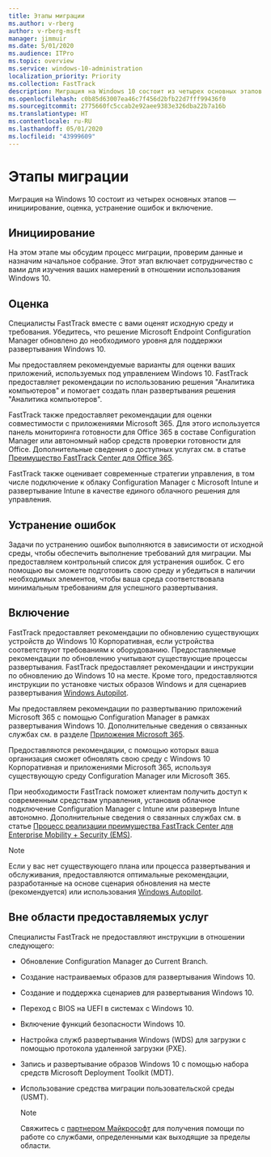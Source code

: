 ```yaml
---
title: Этапы миграции
ms.author: v-rberg
author: v-rberg-msft
manager: jimmuir
ms.date: 5/01/2020
ms.audience: ITPro
ms.topic: overview
ms.service: windows-10-administration
localization_priority: Priority
ms.collection: FastTrack
description: Миграция на Windows 10 состоит из четырех основных этапов — инициирование, оценка, устранение ошибок и включение.
ms.openlocfilehash: c0b85d63007ea46c7f456d2bfb22d7fff99436f0
ms.sourcegitcommit: 2775660fc5ccab2e92aee9383e326dba22b7a16b
ms.translationtype: HT
ms.contentlocale: ru-RU
ms.lasthandoff: 05/01/2020
ms.locfileid: "43999609"
---
```

# <a name="onboarding-phases"></a>Этапы миграции

Миграция на Windows 10 состоит из четырех основных этапов — инициирование, оценка, устранение ошибок и включение.

## <a name="initiate"></a>Инициирование

На этом этапе мы обсудим процесс миграции, проверим данные и назначим начальное собрание. Этот этап включает сотрудничество с вами для изучения ваших намерений в отношении использования Windows 10.

## <a name="assess"></a>Оценка

Специалисты FastTrack вместе с вами оценят исходную среду и требования. Убедитесь, что решение Microsoft Endpoint Configuration Manager обновлено до необходимого уровня для поддержки развертывания Windows 10. 

Мы предоставляем рекомендуемые варианты для оценки ваших приложений, используемых под управлением Windows 10. FastTrack предоставляет рекомендации по использованию решения "Аналитика компьютеров" и помогает создать план развертывания решения "Аналитика компьютеров".

FastTrack также предоставляет рекомендации для оценки совместимости с приложениями Microsoft 365. Для этого используется панель мониторинга готовности для Office 365 в составе Configuration Manager или автономный набор средств проверки готовности для Office. Дополнительные сведения о доступных услугах см. в статье [Преимущество FastTrack Center для Office 365](O365-fasttrack-benefit-for-office-365.md). 

FastTrack также оценивает современные стратегии управления, в том числе подключение к облаку Configuration Manager с Microsoft Intune и развертывание Intune в качестве единого облачного решения для управления.

## <a name="remediate"></a>Устранение ошибок

Задачи по устранению ошибок выполняются в зависимости от исходной среды, чтобы обеспечить выполнение требований для миграции. Мы предоставляем контрольный список для устранения ошибок. С его помощью вы сможете подготовить свою среду и убедиться в наличии необходимых элементов, чтобы ваша среда соответствовала минимальным требованиям для успешного развертывания. 

## <a name="enable"></a>Включение

FastTrack предоставляет рекомендации по обновлению существующих устройств до Windows 10 Корпоративная, если устройства соответствуют требованиям к оборудованию. Предоставляемые рекомендации по обновлению учитывают существующие процессы развертывания. FastTrack предоставляет рекомендации и инструкции по обновлению до Windows 10 на месте. Кроме того, предоставляются инструкции по установке чистых образов Windows и для сценариев развертывания [Windows Autopilot](EMS-onboarding-phases.md#windows-autopilot). 

Мы предоставляем рекомендации по развертыванию приложений Microsoft 365 с помощью Configuration Manager в рамках развертывания Windows 10. Дополнительные сведения о связанных службах см. в разделе [Приложения Microsoft 365](O365-onboarding-and-migration.md#microsoft-365-apps).

Предоставляются рекомендации, с помощью которых ваша организация сможет обновлять свою среду с Windows 10 Корпоративная и приложениями Microsoft 365, используя существующую среду Configuration Manager или Microsoft 365.

При необходимости FastTrack поможет клиентам получить доступ к современным средствам управления, установив облачное подключение Configuration Manager с Intune или развернув Intune автономно. Дополнительные сведения о связанных службах см. в статье [Процесс реализации преимущества FastTrack Center для Enterprise Mobility + Security (EMS)](EMS-fasttrack-process.md).

> [!NOTE]
> Если у вас нет существующего плана или процесса развертывания и обслуживания, предоставляются оптимальные рекомендации, разработанные на основе сценария обновления на месте (рекомендуется) или использования [Windows Autopilot](EMS-onboarding-phases.md#windows-autopilot).

## <a name="out-of-scope"></a>Вне области предоставляемых услуг

Специалисты FastTrack не предоставляют инструкции в отношении следующего:

- Обновление Configuration Manager до Current Branch.
- Создание настраиваемых образов для развертывания Windows 10.
- Создание и поддержка сценариев для развертывания Windows 10.
- Переход с BIOS на UEFI в системах с Windows 10.
- Включение функций безопасности Windows 10. 
- Настройка служб развертывания Windows (WDS) для загрузки с помощью протокола удаленной загрузки (PXE).
- Запись и развертывание образов Windows 10 с помощью набора средств Microsoft Deployment Toolkit (MDT).
- Использование средства миграции пользовательской среды (USMT).

  > [!NOTE]
  > Свяжитесь с [партнером Майкрософт](https://go.microsoft.com/fwlink/?linkid=2080150) для получения помощи по работе со службами, определенными как выходящие за пределы области.

 